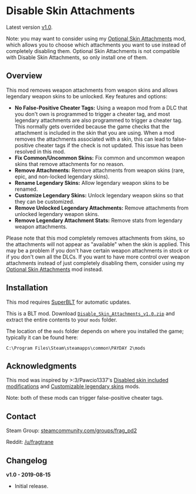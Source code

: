 # Disable Skin Attachments

Latest version [v1.0](https://github.com/fragtrane/Payday-2-Mods/raw/master/Disable%20Skin%20Attachments/Disable_Skin_Attachments_v1.0.zip).

Note: you may want to consider using my [Optional Skin Attachments](https://github.com/fragtrane/Payday-2-Mods/tree/master/Optional%20Skin%20Attachments) mod, which allows you to choose which attachments you want to use instead of completely disabling them. Optional Skin Attachments is not compatible with Disable Skin Attachments, so only install one of them.

## Overview

This mod removes weapon attachments from weapon skins and allows legendary weapon skins to be unlocked. Key features and options:

- **No False-Positive Cheater Tags:** Using a weapon mod from a DLC that you don't own is programmed to trigger a cheater tag, and most legendary attachments are also programmed to trigger a cheater tag. This normally gets overrided because the game checks that the attachment is included in the skin that you are using. When a mod removes the attachments associated with a skin, this can lead to false-positive cheater tags if the check is not updated. This issue has been resolved in this mod.
- **Fix Common/Uncommon Skins:** Fix common and uncommon weapon skins that remove attachments for no reason.
- **Remove Attachments:** Remove attachments from weapon skins (rare, epic, and non-locked legendary skins).
- **Rename Legendary Skins:** Allow legendary weapon skins to be renamed.
- **Customize Legendary Skins:** Unlock legendary weapon skins so that they can be customized.
- **Remove Unlocked Legendary Attachments:** Remove attachments from unlocked legendary weapon skins.
- **Remove Legendary Attachment Stats:** Remove stats from legendary weapon attachments.

Please note that this mod completely removes attachments from skins, so the attachments will not appear as "available" when the skin is applied. This may be a problem if you don't have certain weapon attachments in stock or if you don't own all the DLCs. If you want to have more control over weapon attachments instead of just completely disabling them, consider using my [Optional Skin Attachments](https://github.com/fragtrane/Payday-2-Mods/tree/master/Optional%20Skin%20Attachments) mod instead.

## Installation

This mod requires [SuperBLT](https://superblt.znix.xyz) for automatic updates.

This is a BLT mod. Download [`Disable_Skin_Attachments_v1.0.zip`](https://github.com/fragtrane/Payday-2-Mods/raw/master/Disable%20Skin%20Attachments/Disable_Skin_Attachments_v1.0.zip) and extract the entire contents to your `mods` folder.

The location of the `mods` folder depends on where you installed the game; typically it can be found here:

```
C:\Program Files\Steam\steamapps\common\PAYDAY 2\mods
```

## Acknowledgments

This mod was inspired by >:3/Pawcio1337's [Disabled skin included modifications](https://modworkshop.net/mydownloads.php?action=view_down&did=19603) and [Customizable legendary skins](https://modworkshop.net/mydownloads.php?action=view_down&did=15082) mods.

Note: both of these mods can trigger false-positive cheater tags.

## Contact

Steam Group: [steamcommunity.com/groups/frag_pd2](https://steamcommunity.com/groups/frag_pd2)

Reddit: [/u/fragtrane](https://www.reddit.com/user/fragtrane)

## Changelog

**v1.0 - 2019-08-15**

- Initial release.
